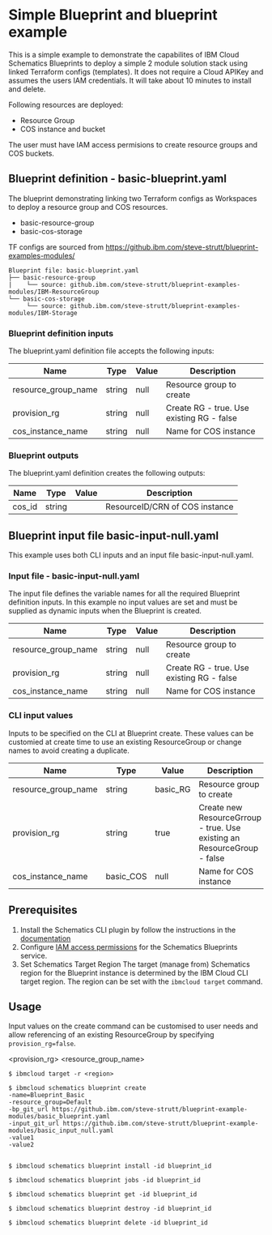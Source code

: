 # Simple Blueprint and blueprint example

This is a simple example to demonstrate the capabilites of IBM Cloud Schematics Blueprints to deploy a simple 2 module solution stack using linked Terraform configs (templates). It does not require a Cloud APIKey and assumes the users IAM credentials. It will take about 10 minutes to install and delete. 

Following resources are deployed:
- Resource Group
- COS instance and bucket

The user must have IAM access permisions to create resource groups and COS buckets. 


## Blueprint definition - basic-blueprint.yaml

The blueprint demonstrating linking two Terraform configs as Workspaces to deploy a resource group and COS resources. 
- basic-resource-group
- basic-cos-storage

TF configs are sourced from https://github.ibm.com/steve-strutt/blueprint-examples-modules/
```
Blueprint file: basic-blueprint.yaml
├── basic-resource-group
|    └── source: github.ibm.com/steve-strutt/blueprint-examples-modules/IBM-ResourceGroup
└── basic-cos-storage
     └── source: github.ibm.com/steve-strutt/blueprint-examples-modules/IBM-Storage
```

### Blueprint definition inputs 
The blueprint.yaml definition file accepts the following inputs:

| Name | Type | Value | Description |
|------|------|------|----------------|
| resource_group_name | string | null | Resource group to create |
| provision_rg | string | null | Create RG - true. Use existing RG - false |
| cos_instance_name | string | null | Name for COS instance |

### Blueprint outputs
The blueprint.yaml definition creates the following outputs:

| Name | Type | Value | Description |
|------|------|------|----------------|
| cos_id | string |  | ResourceID/CRN of COS instance |


## Blueprint input file basic-input-null.yaml
This example uses both CLI inputs and an input file basic-input-null.yaml.


### Input file - basic-input-null.yaml
The input file defines the variable names for all the required Blueprint definition inputs. In this example no input values are set and must be supplied as dynamic inputs when the Blueprint is created. 

| Name | Type | Value | Description |
|------|------|------|----------------|
| resource_group_name | string | null | Resource group to create |
| provision_rg | string | null | Create RG - true. Use existing RG - false |
| cos_instance_name | string | null  | Name for COS instance |

### CLI input values
Inputs to be specified on the CLI at Blueprint create. These values can be customied at create time to use an existing ResourceGroup or change names to avoid creating a duplicate. 

| Name | Type | Value | Description |
|------|------|------|----------------|
| resource_group_name | string | basic_RG | Resource group to create |
| provision_rg | string | true | Create new ResourceGrroup - true. Use existing an ResourceGroup - false |
| cos_instance_name | basic_COS | null  | Name for COS instance |



## Prerequisites
1. Install the Schematics CLI plugin by follow the instructions in the [documentation](https://cloud.ibm.com/docs/schematics?topic=schematics-setup-cli)  
2. Configure [IAM access permissions](https://cloud.ibm.com/docs/schematics?topic=schematics-access) for the Schematics Blueprints service. 
3. Set Schematics Target Region
The target (manage from) Schematics region for the Blueprint instance is determined by the IBM Cloud CLI target region. The region can be set with the `ibmcloud target` command.


## Usage 
Input values on the create command can be customised to user needs and allow referencing of an existing ResourceGroup by specifying `provision_rg=false`. 

<name>
<resourcegroup>

<provision_rg>
<resource_group_name>

```
$ ibmcloud target -r <region>

$ ibmcloud schematics blueprint create 
-name=Blueprint_Basic
-resource_group=Default
-bp_git_url https://github.ibm.com/steve-strutt/blueprint-example-modules/basic_blueprint.yaml
-input_git_url https://github.ibm.com/steve-strutt/blueprint-example-modules/basic_input_null.yaml
-value1
-value2


$ ibmcloud schematics blueprint install -id blueprint_id

$ ibmcloud schematics blueprint jobs -id blueprint_id

$ ibmcloud schematics blueprint get -id blueprint_id

$ ibmcloud schematics blueprint destroy -id blueprint_id

$ ibmcloud schematics blueprint delete -id blueprint_id
```


